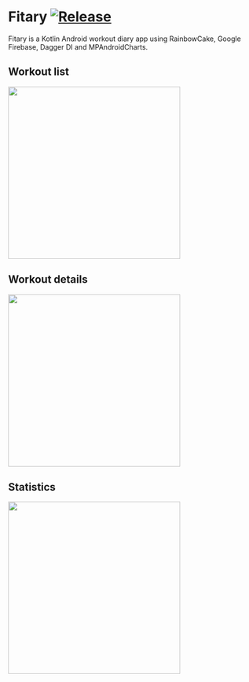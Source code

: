 # Fitary [![Release](https://github.com/MarcellHarmaci/Fitary/actions/workflows/release.yml/badge.svg)](https://github.com/MarcellHarmaci/Fitary/actions/workflows/release.yml)
Fitary is a Kotlin Android workout diary app using RainbowCake, Google Firebase, Dagger DI and MPAndroidCharts.

## Workout list
<img src="https://user-images.githubusercontent.com/47602777/192316653-d1498386-bb87-4c6b-bc25-15123bf0e434.jpg" width="350" >

## Workout details
<img src="https://user-images.githubusercontent.com/47602777/192316660-238c80be-8ffd-43c2-9e4c-8c165c0ca233.jpg" width="350" >

## Statistics
<img src="https://user-images.githubusercontent.com/47602777/192316667-6695603c-6c36-468b-890e-fc517884db42.jpg" width="350" >
